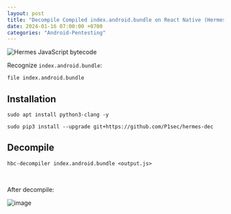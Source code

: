```yaml
---
layout: post
title: "Decompile Compiled index.android.bundle on React Native (Hermes JavaScript Bytecode)"
date: 2024-01-16 07:00:00 +0700
categories: "Android-Pentesting"
---
```


![Hermes JavaScript bytecode](https://github.com/xchopath/www.novr.one/assets/44427665/e4c80d95-2943-41b1-8f75-c3e9fc250c88)

Recognize `index.android.bundle`:
```
file index.android.bundle
```

## Installation

```
sudo apt install python3-clang -y
```

```
sudo pip3 install --upgrade git+https://github.com/P1sec/hermes-dec
```

## Decompile
```
hbc-decompiler index.android.bundle <output.js>
```

<br/>

After decompile:

![image](https://github.com/xchopath/www.novr.one/assets/44427665/e6789208-4636-4490-aba0-f65931176ce9)
